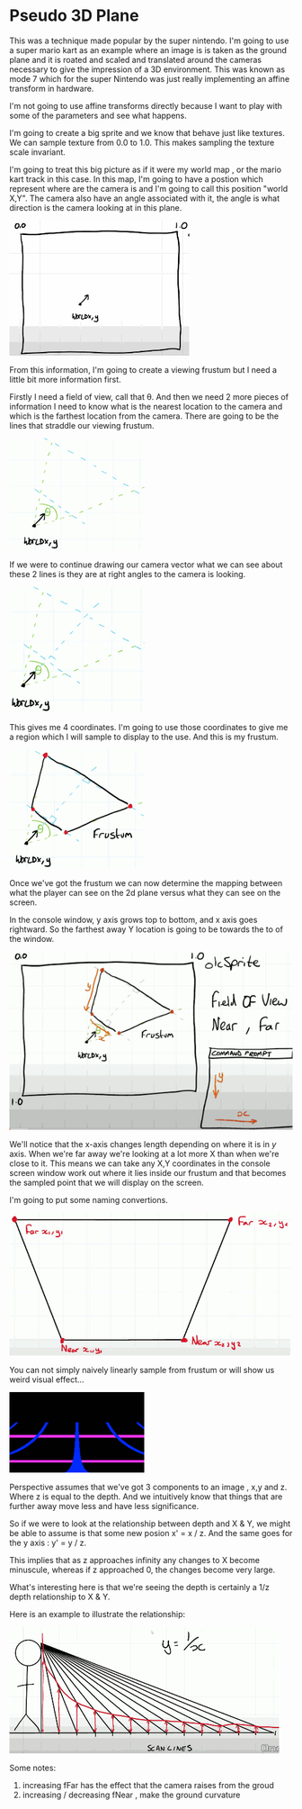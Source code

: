 
# Pseudo 3D Plane

This was a technique made popular by the super nintendo.  I'm going to use a super mario kart as an example where an image is is taken as the ground plane and it is roated and scaled and translated around the cameras necessary to give the impression of a 3D environment. This was known as mode 7 which for the super Nintendo was just really implementing an affine transform in hardware. 

I'm not going to use affine transforms directly because I want to play with some of the parameters and see what happens.

I'm going to create a big sprite and we know that behave just like textures. We can sample texture from 0.0 to 1.0.  This makes sampling the texture scale invariant. 

I'm going to treat this big picture as if it were my world map , or the mario kart track in this case.  In this map, I'm going to have a postion which represent where are the camera is and I'm going to call this position "world X,Y".  The camera also have an angle associated with it, the angle is what direction is the camera looking at in this plane. 

![](imgs/mode7_0.png)

From this information, I'm going to create a viewing frustum but I need a little bit more information first. 

Firstly I need a field of view, call that θ.  And then we need 2 more pieces of information I need to know what is the nearest location to the camera and which is the farthest location from the camera. There are going to be the lines that straddle our viewing frustum.

![](imgs/mode7_1.png)

If we were to continue drawing our camera vector what we can see about these 2 lines is they are at right angles to the camera is looking. 

![](imgs/mode7_2.png)

This gives me 4 coordinates. I'm going to use those coordinates to give me a region which I will sample to display to the use. And this is my frustum.

![](imgs/mode7_3.png)

Once we've got the frustum we can now determine the mapping between what the player can see on the 2d plane versus what they can see on the screen. 

In the console window, y axis grows top to bottom, and x axis goes rightward.  So the farthest away Y location is going to be towards the to of the window. 

![](imgs/mode7_4.png)

We'll notice that the x-axis changes length depending on where it is in *y* axis.  When we're far away we're looking at a lot more X than when we're close to it.  This means we can take any X,Y coordinates in the console screen window work out where it lies inside our frustum and that becomes the sampled point that we will display on the screen.

I'm going to put some naming convertions. 

![](imgs/mode7_5.png)

You can not simply naively linearly sample from frustum  or will show us weird visual effect...

![](imgs/mode7_6.png)

Perspective assumes that we've got 3 components to an image , x,y and z. Where z is equal to the depth. And we intuitively know that things that are further away move less and have less significance. 

So if we were to look at the relationship between depth and X & Y, we might be able to assume is that some new posion  x' = x / z. And the same goes for the y axis : y' = y / z.

This implies that as z approaches infinity any changes to X become minuscule, whereas if z approached 0, the changes become very large.

What's interesting here is that we're seeing the depth is certainly a 1/z depth relationship to X & Y. 

Here is an example to illustrate the relationship:

![](imgs/mode7_7.png)

Some notes: 

1. increasing fFar  has the effect that the camera raises from the groud 
2. increasing / decreasing  fNear , make the ground curvature



